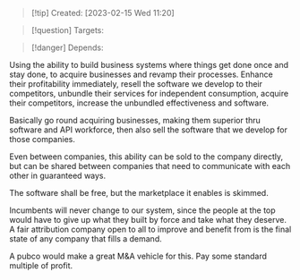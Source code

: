 
>[!tip] Created: [2023-02-15 Wed 11:20]

>[!question] Targets: 

>[!danger] Depends: 

Using the ability to build business systems where things get done once and stay done, to acquire businesses and revamp their processes.  Enhance their profitability immediately, resell the software we develop to their competitors, unbundle their services for independent consumption, acquire their competitors, increase the unbundled effectiveness and software.

Basically go round acquiring businesses, making them superior thru software and API workforce, then also sell the software that we develop for those companies.

Even between companies, this ability can be sold to the company directly, but can be shared between companies that need to communicate with each other in guaranteed ways.

The software shall be free, but the marketplace it enables is skimmed.

Incumbents will never change to our system, since the people at the top would have to give up what they built by force and take what they deserve.  A fair attribution company open to all to improve and benefit from is the final state of any company that fills a demand.

A pubco would make a great M&A vehicle for this.  Pay some standard multiple of profit.
